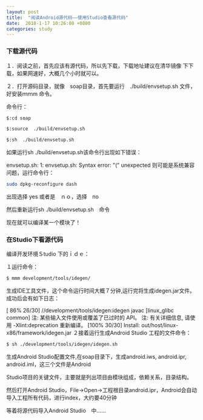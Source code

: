 ```yaml
---
layout: post
title:  "阅读Android源代码——使用Studio查看源代码"
date:  2018-1-17 10:26:08 +0800
categories: study
---
```


### 下载源代码

１．阅读之前，首先应该有源代码，所以先下载，下载地址建议在清华镜像 下下载，如果网速好，大概几个小时就可以。

２．打开源码目录，就像　soap目录，首先要运行　./build/envsetup.sh 文件，好安装ｍｍm 命令。

命令行：
``` bash
$:cd soap

$:source  ./build/envsetup.sh

$:sh  ./build/envsetup.sh
```
如果运行sh  ./build/envsetup.sh该命令行出现如下错误：

envsetup.sh: 1: envsetup.sh: Syntax error: "(" unexpected
则可能是系统兼容问题，运行命令行：
``` bash
sudo dpkg-reconfigure dash
```
出现选择 yes 或者是　ｎｏ，选择　no

然后重新运行sh  ./build/envsetup.sh　命令

现在就可以编译某一个模块了！


### 在Studio下看源代码

编译开发环境Ｓtudio 下的ｉｄｅ：

１运行命令：
``` bash
$ mmm development/tools/idegen/

```
生成IDE工具文件，这个命令运行时间大概７分钟,运行完将生成idegen.jar文件。成功后会有如下日志：

[ 86% 26/30] //development/tools/idegen:idegen javac [linux_glibc common] 注: 某些输入文件使用或覆盖了已过时的 API。 注: 有关详细信息, 请使用 -Xlint:deprecation 重新编译。 [100% 30/30] Install: out/host/linux-x86/framework/idegen.jar
２接着运行生成Android Studio 工程的文件命令：

```bash
$ sh ./development/tools/idegen/idegen.sh  
```
生成Android Studio配置文件,在soap目录下，生成android.iws, android.ipr, android.iml，这三个文件是Android

Studio项目的关键文件，主要就是列出项目由模块组成，依赖关系，目录结构。

然后打开Android Studio，File->Open->工程根目录android.ipr，Android会自动导入工程所有代码，进行index，大约要40分钟

等着将源代码导入Android Studio　中……
